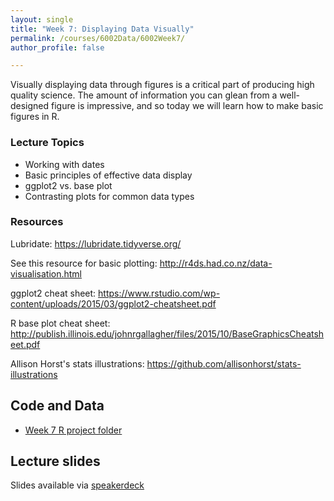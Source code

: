 ```yaml
---
layout: single
title: "Week 7: Displaying Data Visually"
permalink: /courses/6002Data/6002Week7/
author_profile: false

---
```


Visually displaying data through figures is a critical part of producing high quality science. The amount of information you can glean from a well-designed figure is impressive, and so today we will learn how to make basic figures in R.

### Lecture Topics
* Working with dates
* Basic principles of effective data display
* ggplot2 vs. base plot
* Contrasting plots for common data types

### Resources

Lubridate: https://lubridate.tidyverse.org/

See this resource for basic plotting: http://r4ds.had.co.nz/data-visualisation.html

ggplot2 cheat sheet: https://www.rstudio.com/wp-content/uploads/2015/03/ggplot2-cheatsheet.pdf

R base plot cheat sheet: http://publish.illinois.edu/johnrgallagher/files/2015/10/BaseGraphicsCheatsheet.pdf

Allison Horst's stats illustrations: https://github.com/allisonhorst/stats-illustrations

## Code and Data

* [Week 7 R project folder](/assets/images/FISH6002_Week7.zip) 

## Lecture slides

<script async class="speakerdeck-embed" data-id="f8fc9cb53a5a46ebabbaa95c49796510" data-ratio="1.77777777777778" src="//speakerdeck.com/assets/embed.js"></script>

Slides available via [speakerdeck](https://speakerdeck.com/mi_fish_sci/fish-6002-week-7-displaying-data-visually-1)

